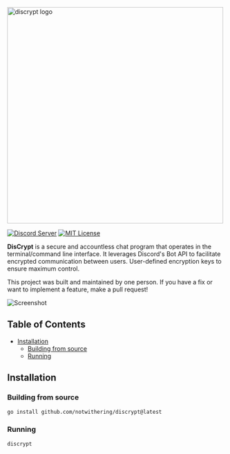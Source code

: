 <img alt="discrypt logo" src="./assets/banner.png" width="500px"/>

[![Discord Server](https://img.shields.io/badge/Discord-Server-3e4d6c)](https://discord.gg/pR7Y3kBbay)
[![MIT License](https://img.shields.io/badge/License-MIT-a10b31)](https://github.com/notwithering/discryt/blob/main/LICENSE)

**DisCrypt** is a secure and accountless chat program that operates in the terminal/command line interface.
It leverages Discord's Bot API to facilitate encrypted communication between users.
User-defined encryption keys to ensure maximum control.

This project was built and maintained by one person.
If you have a fix or want to implement a feature, make a pull request!

![Screenshot](./assets/example.png)

## Table of Contents

- [Installation](#installation)
    - [Building from source](#building-from-source)
    - [Running](#running)

## Installation

### Building from source

```bash
go install github.com/notwithering/discrypt@latest
```

### Running

```bash
discrypt
```